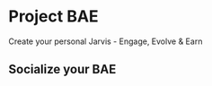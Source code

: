 # Project BAE

<span>Create your personal Jarvis -  Engage, Evolve & Earn</span>

## Socialize your BAE
 